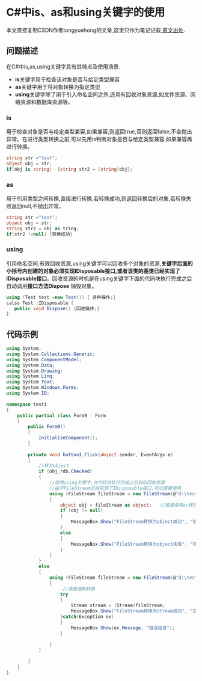 # C#中is、as和using关键字的使用
本文直接复制CSDN作者tongyuehong的文章,这里只作为笔记记载,[原文出处](https://blog.csdn.net/tongyuehong137/article/details/51395298).

## 问题描述
在C#中is,as,using关键字具有其特点及使用场景.
* **is**关键字用于检查该对象是否与给定类型兼容
* **as**关键字用于将对象转换为指定类型
* **using**关键字除了用于引入命名空间之外,还具有回收对象资源,如文件资源、网络资源和数据库资源等。

### is
用于检查对象是否与给定类型兼容,如果兼容,则返回true,否则返回false,不会抛出异常。在进行类型转换之前,可以先用is判断对象是否与给定类型兼容,如果兼容再进行转换。
```cs
string str ="test";  
object obj = str;
if(obj is string)  {string str2 = (string)obj};
```
### as
用于引用类型之间转换,直接进行转换,若转换成功,则返回转换后的对象,若转换失败返回null,不抛出异常。
```cs
string str ="test";  
object obj = str;
string str2 = obj as tring;
if(str2 !=null) {转换成功}
```
### using
引用命名空间,有效回收资源,using关键字可以回收多个对象的资源,**关键字后面的小括号内创建的对象必须实现IDisposable接口,或者该类的基类已经实现了IDisposable接口**。回收资源的时机是在using关键字下面的代码块执行完成之后自动调用**接口方法Dispose** 销毁对象。
```cs
using (Test test =new Test()) { 各种操作;}
calss Test :IDisposable {
   public void Dispose() {回收操作;}
}
```

## 代码示例
```cs
using System;
using System.Collections.Generic;
using System.ComponentModel;
using System.Data;
using System.Drawing;
using System.Linq;
using System.Text;
using System.Windows.Forms;
using System.IO;
 
namespace test1
{
    public partial class Form9 : Form
    {
        public Form9()
        {
            InitializeComponent();
        }
 
        private void button1_Click(object sender, EventArgs e)
        {
            //转为object
            if (obj_rdb.Checked)
            {
                //使用using关键字,在代码块执行完成之后自动回收资源
                //由于FileStream已经实现了IDisposable接口,可以直接使用
                using (FileStream fileStream = new FileStream(@"d:\test.txt", System.IO.FileMode.Create))
                {
                    object obj = fileStream as object;   //直接使用as转换
                    if (obj != null)
                    {
                        MessageBox.Show("FileStream转换为object成功", "提示信息");
                    }
                    else
                    {
                        MessageBox.Show("FileStream转换为object失败", "错误信息");
                    }
                }
            }
            else
            {
                using (FileStream fileStream = new FileStream(@"d:\test.txt", System.IO.FileMode.Create))
                {
                     //直接强制转换
                    try
                    {
                        Stream stream = (Stream)fileStream;
                        MessageBox.Show("FileStream转换为Stream成功", "提示信息");
                    }catch(Exception ex)
                    {
                        MessageBox.Show(ex.Message, "错误信息");
                    }
                    
                }
            }
            
        }
    }
}
```